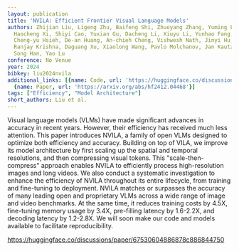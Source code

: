 ```yaml
---
layout: publication
title: 'NVILA: Efficient Frontier Visual Language Models'
authors: Zhijian Liu, Ligeng Zhu, Baifeng Shi, Zhuoyang Zhang, Yuming Lou, Shang Yang,
  Haocheng Xi, Shiyi Cao, Yuxian Gu, Dacheng Li, Xiuyu Li, Yunhao Fang, Yukang Chen,
  Cheng-yu Hsieh, De-an Huang, An-chieh Cheng, Vishwesh Nath, Jinyi Hu, Sifei Liu,
  Ranjay Krishna, Daguang Xu, Xiaolong Wang, Pavlo Molchanov, Jan Kautz, Hongxu Yin,
  Song Han, Yao Lu
conference: No Venue
year: 2024
bibkey: liu2024nvila
additional_links: [{name: Code, url: 'https://huggingface.co/discussions/paper/67530604886878c886844750'},
  {name: Paper, url: 'https://arxiv.org/abs/hf2412.04468'}]
tags: ["Efficiency", "Model Architecture"]
short_authors: Liu et al.
---
```

Visual language models (VLMs) have made significant advances in accuracy in recent years. However, their efficiency has received much less attention. This paper introduces NVILA, a family of open VLMs designed to optimize both efficiency and accuracy. Building on top of VILA, we improve its model architecture by first scaling up the spatial and temporal resolutions, and then compressing visual tokens. This "scale-then-compress" approach enables NVILA to efficiently process high-resolution images and long videos. We also conduct a systematic investigation to enhance the efficiency of NVILA throughout its entire lifecycle, from training and fine-tuning to deployment. NVILA matches or surpasses the accuracy of many leading open and proprietary VLMs across a wide range of image and video benchmarks. At the same time, it reduces training costs by 4.5X, fine-tuning memory usage by 3.4X, pre-filling latency by 1.6-2.2X, and decoding latency by 1.2-2.8X. We will soon make our code and models available to facilitate reproducibility.

https://huggingface.co/discussions/paper/67530604886878c886844750